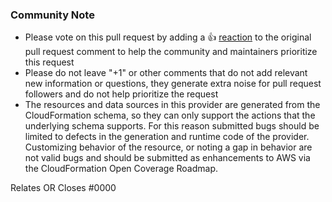 <!--- See what makes a good Pull Request at: https://github.com/eVisionSoftware/axiom/terraform-provider/blob/main/contributing/CONTRIBUTING.md --->

<!--- Please keep this note for the community --->

### Community Note

* Please vote on this pull request by adding a 👍 [reaction](https://blog.github.com/2016-03-10-add-reactions-to-pull-requests-issues-and-comments/) to the original pull request comment to help the community and maintainers prioritize this request
* Please do not leave "+1" or other comments that do not add relevant new information or questions, they generate extra noise for pull request followers and do not help prioritize the request
* The resources and data sources in this provider are generated from the CloudFormation schema, so they can only support the actions that the underlying schema supports. For this reason submitted bugs should be limited to defects in the generation and runtime code of the provider. Customizing behavior of the resource, or noting a gap in behavior are not valid bugs and should be submitted as enhancements to AWS via the CloudFormation Open Coverage Roadmap.

<!--- Thank you for keeping this note for the community --->

<!--- If your PR fully resolves and should automatically close the linked issue, use Closes. Otherwise, use Relates --->
Relates OR Closes #0000
